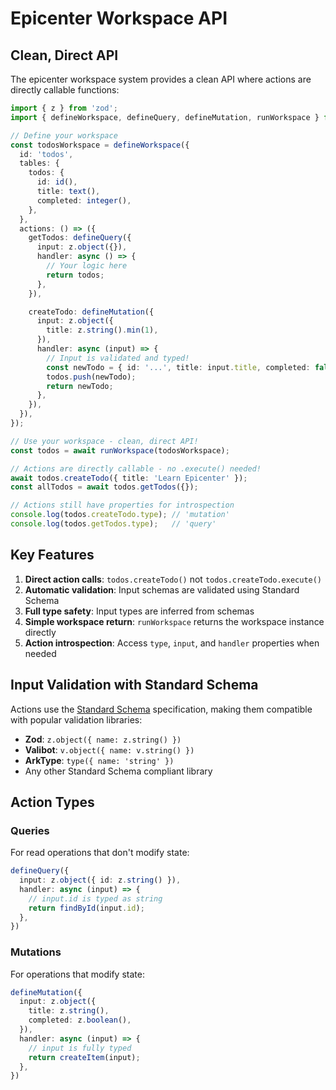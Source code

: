 # Epicenter Workspace API

## Clean, Direct API

The epicenter workspace system provides a clean API where actions are directly callable functions:

```typescript
import { z } from 'zod';
import { defineWorkspace, defineQuery, defineMutation, runWorkspace } from '@repo/epicenter';

// Define your workspace
const todosWorkspace = defineWorkspace({
  id: 'todos',
  tables: {
    todos: {
      id: id(),
      title: text(),
      completed: integer(),
    },
  },
  actions: () => ({
    getTodos: defineQuery({
      input: z.object({}),
      handler: async () => {
        // Your logic here
        return todos;
      },
    }),

    createTodo: defineMutation({
      input: z.object({
        title: z.string().min(1),
      }),
      handler: async (input) => {
        // Input is validated and typed!
        const newTodo = { id: '...', title: input.title, completed: false };
        todos.push(newTodo);
        return newTodo;
      },
    }),
  }),
});

// Use your workspace - clean, direct API!
const todos = await runWorkspace(todosWorkspace);

// Actions are directly callable - no .execute() needed!
await todos.createTodo({ title: 'Learn Epicenter' });
const allTodos = await todos.getTodos({});

// Actions still have properties for introspection
console.log(todos.createTodo.type); // 'mutation'
console.log(todos.getTodos.type);   // 'query'
```

## Key Features

1. **Direct action calls**: `todos.createTodo()` not `todos.createTodo.execute()`
2. **Automatic validation**: Input schemas are validated using Standard Schema
3. **Full type safety**: Input types are inferred from schemas
4. **Simple workspace return**: `runWorkspace` returns the workspace instance directly
5. **Action introspection**: Access `type`, `input`, and `handler` properties when needed

## Input Validation with Standard Schema

Actions use the [Standard Schema](https://github.com/standard-schema/standard-schema) specification, making them compatible with popular validation libraries:

- **Zod**: `z.object({ name: z.string() })`
- **Valibot**: `v.object({ name: v.string() })`
- **ArkType**: `type({ name: 'string' })`
- Any other Standard Schema compliant library

## Action Types

### Queries
For read operations that don't modify state:

```typescript
defineQuery({
  input: z.object({ id: z.string() }),
  handler: async (input) => {
    // input.id is typed as string
    return findById(input.id);
  },
})
```

### Mutations
For operations that modify state:

```typescript
defineMutation({
  input: z.object({
    title: z.string(),
    completed: z.boolean(),
  }),
  handler: async (input) => {
    // input is fully typed
    return createItem(input);
  },
})
```